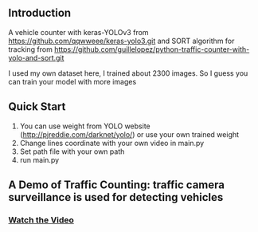 ## Introduction
A vehicle counter with keras-YOLOv3 from https://github.com/qqwweee/keras-yolo3.git and SORT algorithm for tracking from https://github.com/guillelopez/python-traffic-counter-with-yolo-and-sort.git

I used my own dataset here, I trained about 2300 images. So I guess you can train your model with more images

## Quick Start
1. You can use weight from YOLO website (http://pjreddie.com/darknet/yolo/) or use your own trained weight
2. Change lines coordinate with your own video in main.py
3. Set path file with your own path
3. run main.py 

## A Demo of Traffic Counting: traffic camera surveillance is used for detecting vehicles
### [Watch the Video](https://youtu.be/FBYR8Fy4GNo)
